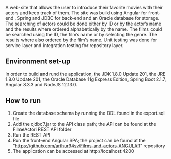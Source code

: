 A web-site that allows the user to introduce their favorite movies with their actors and keep track of them. The site was build using Angular for front-end , Spring and JDBC for back-end and an Oracle database for storage. The searching of actors could be done either by ID or by the actor’s name and the results where ordered alphabetically by the name. The films could be searched using the ID, the film’s name or by selecting the genre. The results where also ordered by the film’s name. Unit testing was done for service layer and integration testing for repository layer.


## Environment set-up
In order to build and rund the application, the JDK 1.8.0 Update 201, the JRE 1.8.0 Update 201, the Oracle Database 11g Express Edition, Spring Boot 2.1.7, Angular 8.3.3 and NodeJS 12.13.0. 



## How to run
1. Create the database schema by running the DDL found in the export.sql file
2. Add the ojdbc7.jar to the API class path; the API can be found at the FilmeActori REST API folder
3. Run the REST API
4. Run the front-end Angular SPA; the project can be found at the "https://github.com/arthur94sv/Films-and-actors-ANGULAR" repository
5. The application can be accessed at http://localhost:4200
